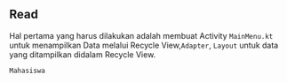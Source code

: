## Read
Hal pertama yang harus dilakukan adalah membuat Activity <code translate="no" dir="ltr">MainMenu.kt</code> untuk menampilkan Data melalui Recycle View,<code translate="no" dir="ltr">Adapter</code>, <code translate="no" dir="ltr">Layout</code> untuk data yang ditampilkan didalam Recycle View.</br>

<code translate="no" dir="ltr">Mahasiswa</code>
